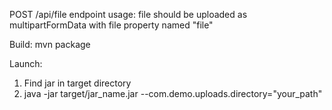POST /api/file endpoint usage:
file should be uploaded as multipartFormData with file property named "file"

Build:
mvn package

Launch:
1. Find jar in target directory
2. java -jar target/jar_name.jar --com.demo.uploads.directory="your_path"
